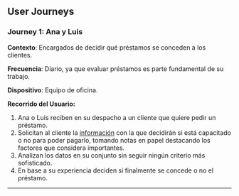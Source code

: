 ## User Journeys

### Journey 1: Ana y Luis
**Contexto**: Encargados de decidir qué préstamos se conceden a los clientes.

**Frecuencia**: Diario, ya que evaluar préstamos es parte fundamental de su trabajo.

**Dispositivo**: Equipo de oficina.

**Recorrido del Usuario:**
1. Ana o Luis reciben en su despacho a un cliente que quiere pedir un préstamo.
2. Solicitan al cliente la [información](https://github.com/jacarmona364/Riskalc/blob/main/docs/scoring.md) con la que decidirán si está capacitado o no para poder pagarlo, tomando notas en papel destacando los factores que considera importantes.
3. Analizan los datos en su conjunto sin seguir ningún criterio más sofisticado.
4. En base a su experiencia deciden si finalmente se concede o no el préstamo.

---
